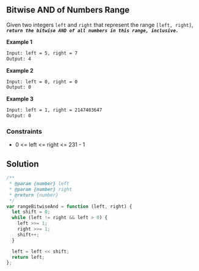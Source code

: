 ## Bitwise AND of Numbers Range

Given two integers `left` and `right` that represent the range `[left, right]`, **_`return the bitwise AND of all numbers in this range, inclusive.`_**

**Example 1**

```bash
Input: left = 5, right = 7
Output: 4
```

**Example 2**

```bash
Input: left = 0, right = 0
Output: 0
```

**Example 3**

```bash
Input: left = 1, right = 2147483647
Output: 0
```

### Constraints

- 0 <= left <= right <= 231 - 1

## Solution

```javascript
/**
 * @param {number} left
 * @param {number} right
 * @return {number}
 */
var rangeBitwiseAnd = function (left, right) {
  let shift = 0;
  while (left != right && left > 0) {
    left >>= 1;
    right >>= 1;
    shift++;
  }

  left = left << shift;
  return left;
};
```
